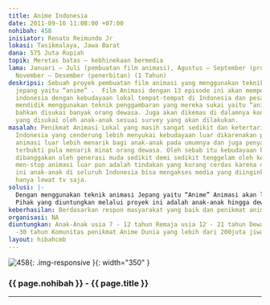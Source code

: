 ```yaml
---
title: Anime Indonesia
date: 2011-09-16 11:08:00 +07:00
nohibah: 458
inisiator: Renato Reimundo Jr
lokasi: Tasikmalaya, Jawa Barat
dana: 575 Juta Rupiah
topik: Meretas batas – kebhinekaan bermedia
lama: Januari – Juli (pembuatan film animasi), Agustus – September (promosi), dan
  November – Desember (penerbitan) (1 Tahun)
deskripsi: Sebuah proyek pembuatan film animasi yang menggunakan teknik animasi 2D
  jepang yaitu “anime” .  Film Animasi dengan 13 episode ini akan memperkenalkan anak-anak
  indonesia dengan kebudayaan lokal tempat-tempat di Indonesia dan pesan moral yang
  mendidik menggunakan teknik penggambaran yang mereka sukai yaitu “anime” dan juga
  bahkan disukai banyak orang dewasa. Juga akan dikemas di dalamnya konten-konten
  yang disukai oleh anak-anak sesuai survey yang akan dilakukan.
masalah: Penikmat Animasi Lokal yang masih sangat sedikit dan ketertarikan anak-anak
  Indonesia yang cenderung lebih menyukai kebudayaan luar dikarenakan penyajian/teknik
  animasi luar lebih menarik bagi anak-anak pada umumnya dan juga penyajian tersebut
  terbukti pula menarik minat orang dewasa. Oleh sebab itu kebudayaan kita yang seharusnya
  dibanggakan oleh generasi muda sedikit demi sedikit tenggelam oleh kebudayaan asing,
  men-stop animasi luar pun adalah tindakan yang kurang cerdas karena di zaman informasi
  ini anak-anak di seluruh Indonesia bisa mengakses media yang diinginkan tidak perlu
  hanya lewat tv saja.
solusi: |-
  Dengan menggunakan teknik animasi Jepang yaitu “Anime” Animasi akan lebih terlihat hidup dan menarik, dan juga Animasi ini akan di bumbui dengan muatan-muatan lokal seperti tempat, kebudayaan, mitos, nama, dan produk lokal sehingga animasi ini selain sebagai hiburan dapat juga sebagai alat pengenal kebudayaan Nasional.
  Pihak yang diuntungkan melalui proyek ini adalah anak-anak hingga dewasa dan komunitas penikmat anime dunia yang lebih dari 200 juta jiwa.
keberhasilan: Berdasarkan respon masyarakat yang baik dan penikmat animasi yang puas
organisasi: NA
diuntungkan: Anak-Anak usia 7 - 12 tahun Remaja usia 12 - 21 tahun Dewasa usia 21
  -30 tahun Komunitas penikmat Anime Dunia yang lebih dari 200juta jiwa di Dunia
layout: hibahcmb
---
```


![458](/static/img/hibahcmb/458.png){: .img-responsive }{: width="350" }

### {{ page.nohibah }} - {{ page.title }}

---

